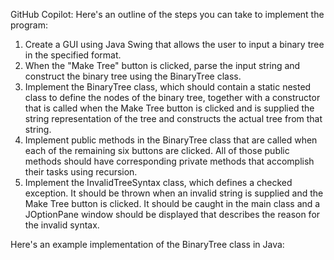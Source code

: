 GitHub Copilot: Here's an outline of the steps you can take to implement the program:

1. Create a GUI using Java Swing that allows the user to input a binary tree in the specified format.
2. When the "Make Tree" button is clicked, parse the input string and construct the binary tree using the BinaryTree class.
3. Implement the BinaryTree class, which should contain a static nested class to define the nodes of the binary tree, together with a constructor that is called when the Make Tree button is clicked and is supplied the string representation of the tree and constructs the actual tree from that string.
4. Implement public methods in the BinaryTree class that are called when each of the remaining six buttons are clicked. All of those public methods should have corresponding private methods that accomplish their tasks using recursion.
5. Implement the InvalidTreeSyntax class, which defines a checked exception. It should be thrown when an invalid string is supplied and the Make Tree button is clicked. It should be caught in the main class and a JOptionPane window should be displayed that describes the reason for the invalid syntax.

Here's an example implementation of the BinaryTree class in Java:


